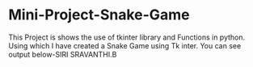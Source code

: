 # Mini-Project-Snake-Game
This Project is shows the use of tkinter library and Functions in python. Using which I have created a Snake Game using Tk inter. You can see output below-SIRI SRAVANTHI.B
